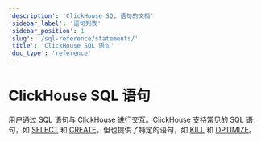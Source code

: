 ```yaml
---
'description': 'ClickHouse SQL 语句的文档'
'sidebar_label': '语句列表'
'sidebar_position': 1
'slug': '/sql-reference/statements/'
'title': 'ClickHouse SQL 语句'
'doc_type': 'reference'
---
```



# ClickHouse SQL 语句

用户通过 SQL 语句与 ClickHouse 进行交互。ClickHouse 支持常见的 SQL 语句，如 [SELECT](select/index.md) 和 [CREATE](create/index.md)，但也提供了特定的语句，如 [KILL](kill.md) 和 [OPTIMIZE](optimize.md)。
